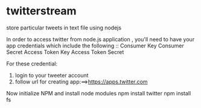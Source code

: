 # twitterstream
store particular tweets in text file using nodejs

In order to access twitter from node.js application , you'll need to have your app credentials which include the following ::
Consumer Key
Consumer Secret
Access Token Key
Access Token Secret

For these credential:
1. login to your tweeter account
2. follow url for creating app:==>https://apps.twitter.com


Now initialize NPM and install node modules
npm install twitter
npm install fs
